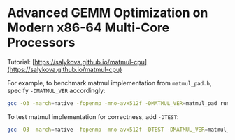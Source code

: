 # Advanced GEMM Optimization on Modern x86-64 Multi-Core Processors

Tutorial: [https://salykova.github.io/matmul-cpu](https://salykova.github.io/matmul-cpu)

For example, to benchmark matmul implementation from `matmul_pad.h`, specify `-DMATMUL_VER` accordingly:

```bash
gcc -O3 -march=native -fopenmp -mno-avx512f -DMATMUL_VER=matmul_pad runner.c -o runner.out && ./runner.out
```

To test matmul implementation for correctness, add `-DTEST`:

```bash
gcc -O3 -march=native -fopenmp -mno-avx512f -DTEST -DMATMUL_VER=matmul_pad runner.c -o runner.out && ./runner.out
```
